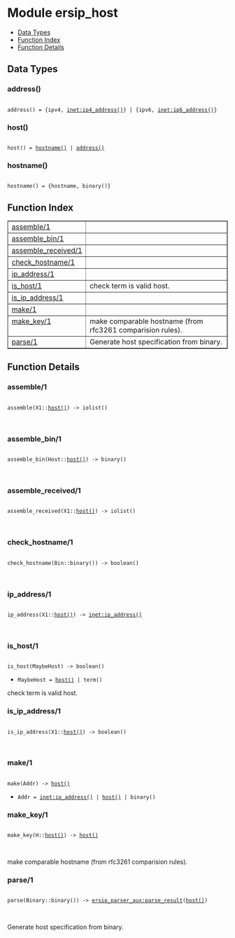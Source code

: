 

# Module ersip_host #
* [Data Types](#types)
* [Function Index](#index)
* [Function Details](#functions)

<a name="types"></a>

## Data Types ##




### <a name="type-address">address()</a> ###


<pre><code>
address() = {ipv4, <a href="inet.md#type-ip4_address">inet:ip4_address()</a>} | {ipv6, <a href="inet.md#type-ip6_address">inet:ip6_address()</a>}
</code></pre>




### <a name="type-host">host()</a> ###


<pre><code>
host() = <a href="#type-hostname">hostname()</a> | <a href="#type-address">address()</a>
</code></pre>




### <a name="type-hostname">hostname()</a> ###


<pre><code>
hostname() = {hostname, binary()}
</code></pre>

<a name="index"></a>

## Function Index ##


<table width="100%" border="1" cellspacing="0" cellpadding="2" summary="function index"><tr><td valign="top"><a href="#assemble-1">assemble/1</a></td><td></td></tr><tr><td valign="top"><a href="#assemble_bin-1">assemble_bin/1</a></td><td></td></tr><tr><td valign="top"><a href="#assemble_received-1">assemble_received/1</a></td><td></td></tr><tr><td valign="top"><a href="#check_hostname-1">check_hostname/1</a></td><td></td></tr><tr><td valign="top"><a href="#ip_address-1">ip_address/1</a></td><td></td></tr><tr><td valign="top"><a href="#is_host-1">is_host/1</a></td><td>check term is valid host.</td></tr><tr><td valign="top"><a href="#is_ip_address-1">is_ip_address/1</a></td><td></td></tr><tr><td valign="top"><a href="#make-1">make/1</a></td><td></td></tr><tr><td valign="top"><a href="#make_key-1">make_key/1</a></td><td>make comparable hostname (from rfc3261 comparision rules).</td></tr><tr><td valign="top"><a href="#parse-1">parse/1</a></td><td>Generate host specification from binary.</td></tr></table>


<a name="functions"></a>

## Function Details ##

<a name="assemble-1"></a>

### assemble/1 ###

<pre><code>
assemble(X1::<a href="#type-host">host()</a>) -&gt; iolist()
</code></pre>
<br />

<a name="assemble_bin-1"></a>

### assemble_bin/1 ###

<pre><code>
assemble_bin(Host::<a href="#type-host">host()</a>) -&gt; binary()
</code></pre>
<br />

<a name="assemble_received-1"></a>

### assemble_received/1 ###

<pre><code>
assemble_received(X1::<a href="#type-host">host()</a>) -&gt; iolist()
</code></pre>
<br />

<a name="check_hostname-1"></a>

### check_hostname/1 ###

<pre><code>
check_hostname(Bin::binary()) -&gt; boolean()
</code></pre>
<br />

<a name="ip_address-1"></a>

### ip_address/1 ###

<pre><code>
ip_address(X1::<a href="#type-host">host()</a>) -&gt; <a href="inet.md#type-ip_address">inet:ip_address()</a>
</code></pre>
<br />

<a name="is_host-1"></a>

### is_host/1 ###

<pre><code>
is_host(MaybeHost) -&gt; boolean()
</code></pre>

<ul class="definitions"><li><code>MaybeHost = <a href="#type-host">host()</a> | term()</code></li></ul>

check term is valid host.

<a name="is_ip_address-1"></a>

### is_ip_address/1 ###

<pre><code>
is_ip_address(X1::<a href="#type-host">host()</a>) -&gt; boolean()
</code></pre>
<br />

<a name="make-1"></a>

### make/1 ###

<pre><code>
make(Addr) -&gt; <a href="#type-host">host()</a>
</code></pre>

<ul class="definitions"><li><code>Addr = <a href="inet.md#type-ip_address">inet:ip_address()</a> | <a href="#type-host">host()</a> | binary()</code></li></ul>

<a name="make_key-1"></a>

### make_key/1 ###

<pre><code>
make_key(H::<a href="#type-host">host()</a>) -&gt; <a href="#type-host">host()</a>
</code></pre>
<br />

make comparable hostname (from rfc3261 comparision rules).

<a name="parse-1"></a>

### parse/1 ###

<pre><code>
parse(Binary::binary()) -&gt; <a href="ersip_parser_aux.md#type-parse_result">ersip_parser_aux:parse_result</a>(<a href="#type-host">host()</a>)
</code></pre>
<br />

Generate host specification from binary.

